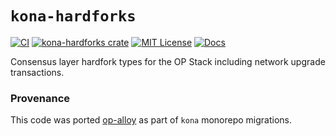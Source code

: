 # `kona-hardforks`

<a href="https://github.com/op-rs/kona/actions/workflows/rust_ci.yaml"><img src="https://github.com/op-rs/kona/actions/workflows/rust_ci.yaml/badge.svg?label=ci" alt="CI"></a>
<a href="https://crates.io/crates/kona-hardforks"><img src="https://img.shields.io/crates/v/kona-hardforks.svg" alt="kona-hardforks crate"></a>
<a href="https://github.com/op-rs/kona/blob/main/LICENSE.md"><img src="https://img.shields.io/badge/License-MIT-d1d1f6.svg?label=license&labelColor=2a2f35" alt="MIT License"></a>
<a href="https://rollup.yoga"><img src="https://img.shields.io/badge/Docs-854a15?style=flat&labelColor=1C2C2E&color=BEC5C9&logo=mdBook&logoColor=BEC5C9" alt="Docs" /></a>

Consensus layer hardfork types for the OP Stack including network upgrade transactions.

### Provenance

This code was ported [op-alloy] as part of `kona` monorepo migrations.

[op-alloy]: https://github.com/alloy-rs/op-alloy
